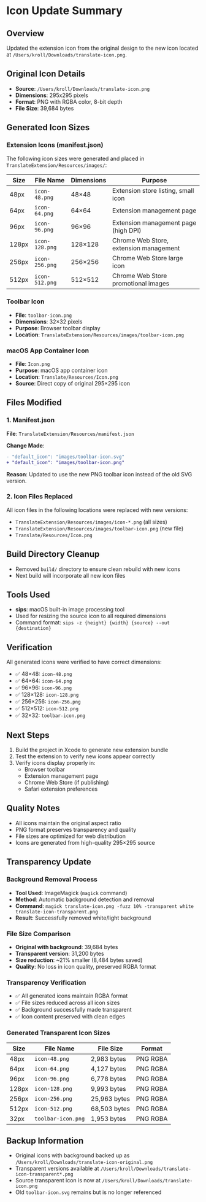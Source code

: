 # Icon Update Summary

## Overview
Updated the extension icon from the original design to the new icon located at `/Users/kroll/Downloads/translate-icon.png`.

## Original Icon Details
- **Source**: `/Users/kroll/Downloads/translate-icon.png`
- **Dimensions**: 295x295 pixels
- **Format**: PNG with RGBA color, 8-bit depth
- **File Size**: 39,684 bytes

## Generated Icon Sizes

### Extension Icons (manifest.json)
The following icon sizes were generated and placed in `TranslateExtension/Resources/images/`:

| Size | File Name | Dimensions | Purpose |
|------|-----------|------------|---------|
| 48px | `icon-48.png` | 48×48 | Extension store listing, small icon |
| 64px | `icon-64.png` | 64×64 | Extension management page |
| 96px | `icon-96.png` | 96×96 | Extension management page (high DPI) |
| 128px | `icon-128.png` | 128×128 | Chrome Web Store, extension management |
| 256px | `icon-256.png` | 256×256 | Chrome Web Store large icon |
| 512px | `icon-512.png` | 512×512 | Chrome Web Store promotional images |

### Toolbar Icon
- **File**: `toolbar-icon.png`
- **Dimensions**: 32×32 pixels
- **Purpose**: Browser toolbar display
- **Location**: `TranslateExtension/Resources/images/toolbar-icon.png`

### macOS App Container Icon
- **File**: `Icon.png`
- **Purpose**: macOS app container icon
- **Location**: `Translate/Resources/Icon.png`
- **Source**: Direct copy of original 295×295 icon

## Files Modified

### 1. Manifest.json
**File**: `TranslateExtension/Resources/manifest.json`

**Change Made**:
```diff
- "default_icon": "images/toolbar-icon.svg"
+ "default_icon": "images/toolbar-icon.png"
```

**Reason**: Updated to use the new PNG toolbar icon instead of the old SVG version.

### 2. Icon Files Replaced
All icon files in the following locations were replaced with new versions:

- `TranslateExtension/Resources/images/icon-*.png` (all sizes)
- `TranslateExtension/Resources/images/toolbar-icon.png` (new file)
- `Translate/Resources/Icon.png`

## Build Directory Cleanup
- Removed `build/` directory to ensure clean rebuild with new icons
- Next build will incorporate all new icon files

## Tools Used
- **sips**: macOS built-in image processing tool
- Used for resizing the source icon to all required dimensions
- Command format: `sips -z {height} {width} {source} --out {destination}`

## Verification
All generated icons were verified to have correct dimensions:
- ✅ 48×48: `icon-48.png`
- ✅ 64×64: `icon-64.png`
- ✅ 96×96: `icon-96.png`
- ✅ 128×128: `icon-128.png`
- ✅ 256×256: `icon-256.png`
- ✅ 512×512: `icon-512.png`
- ✅ 32×32: `toolbar-icon.png`

## Next Steps
1. Build the project in Xcode to generate new extension bundle
2. Test the extension to verify new icons appear correctly
3. Verify icons display properly in:
   - Browser toolbar
   - Extension management page
   - Chrome Web Store (if publishing)
   - Safari extension preferences

## Quality Notes
- All icons maintain the original aspect ratio
- PNG format preserves transparency and quality
- File sizes are optimized for web distribution
- Icons are generated from high-quality 295×295 source

## Transparency Update

### Background Removal Process
- **Tool Used**: ImageMagick (`magick` command)
- **Method**: Automatic background detection and removal
- **Command**: `magick translate-icon.png -fuzz 10% -transparent white translate-icon-transparent.png`
- **Result**: Successfully removed white/light background

### File Size Comparison
- **Original with background**: 39,684 bytes
- **Transparent version**: 31,200 bytes
- **Size reduction**: ~21% smaller (8,484 bytes saved)
- **Quality**: No loss in icon quality, preserved RGBA format

### Transparency Verification
- ✅ All generated icons maintain RGBA format
- ✅ File sizes reduced across all icon sizes
- ✅ Background successfully made transparent
- ✅ Icon content preserved with clean edges

### Generated Transparent Icon Sizes
| Size | File Name | File Size | Format |
|------|-----------|-----------|--------|
| 48px | `icon-48.png` | 2,983 bytes | PNG RGBA |
| 64px | `icon-64.png` | 4,127 bytes | PNG RGBA |
| 96px | `icon-96.png` | 6,778 bytes | PNG RGBA |
| 128px | `icon-128.png` | 9,993 bytes | PNG RGBA |
| 256px | `icon-256.png` | 25,963 bytes | PNG RGBA |
| 512px | `icon-512.png` | 68,503 bytes | PNG RGBA |
| 32px | `toolbar-icon.png` | 1,953 bytes | PNG RGBA |

## Backup Information
- Original icons with background backed up as `/Users/kroll/Downloads/translate-icon-original.png`
- Transparent versions available at `/Users/kroll/Downloads/translate-icon-transparent*.png`
- Source transparent icon is now at `/Users/kroll/Downloads/translate-icon.png`
- Old `toolbar-icon.svg` remains but is no longer referenced
